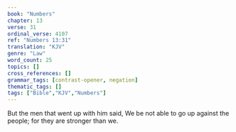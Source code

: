 ```yaml
---
book: "Numbers"
chapter: 13
verse: 31
ordinal_verse: 4107
ref: "Numbers 13:31"
translation: "KJV"
genre: "Law"
word_count: 25
topics: []
cross_references: []
grammar_tags: [contrast-opener, negation]
thematic_tags: []
tags: ["Bible","KJV","Numbers"]
---
```

But the men that went up with him said, We be not able to go up against the people; for they are stronger than we.
